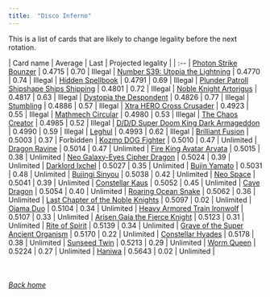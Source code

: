 ```yaml
---
title:  "Disco Inferno"
---
```


This is a list of cards that are likely to change legality before the next rotation.

| Card name | Average | Last | Projected legality |
| :-- |
[Photon Strike Bounzer](https://db.ygoprodeck.com/card/?search=Photon%20Strike%20Bounzer) | 0.4715 | 0.70 | Illegal |
[Number S39: Utopia the Lightning](https://db.ygoprodeck.com/card/?search=Number%20S39:%20Utopia%20the%20Lightning) | 0.4770 | 0.74 | Illegal |
[Hidden Spellbook](https://db.ygoprodeck.com/card/?search=Hidden%20Spellbook) | 0.4791 | 0.69 | Illegal |
[Plunder Patroll Shipshape Ships Shipping](https://db.ygoprodeck.com/card/?search=Plunder%20Patroll%20Shipshape%20Ships%20Shipping) | 0.4801 | 0.72 | Illegal |
[Noble Knight Artorigus](https://db.ygoprodeck.com/card/?search=Noble%20Knight%20Artorigus) | 0.4817 | 0.63 | Illegal |
[Dystopia the Despondent](https://db.ygoprodeck.com/card/?search=Dystopia%20the%20Despondent) | 0.4826 | 0.77 | Illegal |
[Stumbling](https://db.ygoprodeck.com/card/?search=Stumbling) | 0.4886 | 0.57 | Illegal |
[Xtra HERO Cross Crusader](https://db.ygoprodeck.com/card/?search=Xtra%20HERO%20Cross%20Crusader) | 0.4923 | 0.55 | Illegal |
[Mathmech Circular](https://db.ygoprodeck.com/card/?search=Mathmech%20Circular) | 0.4980 | 0.53 | Illegal |
[The Chaos Creator](https://db.ygoprodeck.com/card/?search=The%20Chaos%20Creator) | 0.4985 | 0.52 | Illegal |
[D/D/D Super Doom King Dark Armageddon](https://db.ygoprodeck.com/card/?search=D/D/D%20Super%20Doom%20King%20Dark%20Armageddon) | 0.4990 | 0.59 | Illegal |
[Leghul](https://db.ygoprodeck.com/card/?search=Leghul) | 0.4993 | 0.62 | Illegal |
[Brilliant Fusion](https://db.ygoprodeck.com/card/?search=Brilliant%20Fusion) | 0.5003 | 0.37 | Forbidden |
[Kozmo DOG Fighter](https://db.ygoprodeck.com/card/?search=Kozmo%20DOG%20Fighter) | 0.5010 | 0.47 | Unlimited |
[Dragon Ravine](https://db.ygoprodeck.com/card/?search=Dragon%20Ravine) | 0.5014 | 0.47 | Unlimited |
[Fire King Avatar Arvata](https://db.ygoprodeck.com/card/?search=Fire%20King%20Avatar%20Arvata) | 0.5015 | 0.38 | Unlimited |
[Neo Galaxy-Eyes Cipher Dragon](https://db.ygoprodeck.com/card/?search=Neo%20Galaxy-Eyes%20Cipher%20Dragon) | 0.5024 | 0.39 | Unlimited |
[Darklord Ixchel](https://db.ygoprodeck.com/card/?search=Darklord%20Ixchel) | 0.5027 | 0.35 | Unlimited |
[Bujin Yamato](https://db.ygoprodeck.com/card/?search=Bujin%20Yamato) | 0.5031 | 0.48 | Unlimited |
[Bujingi Sinyou](https://db.ygoprodeck.com/card/?search=Bujingi%20Sinyou) | 0.5038 | 0.42 | Unlimited |
[Neo Space](https://db.ygoprodeck.com/card/?search=Neo%20Space) | 0.5041 | 0.39 | Unlimited |
[Constellar Kaus](https://db.ygoprodeck.com/card/?search=Constellar%20Kaus) | 0.5052 | 0.45 | Unlimited |
[Cave Dragon](https://db.ygoprodeck.com/card/?search=Cave%20Dragon) | 0.5054 | 0.40 | Unlimited |
[Roaring Ocean Snake](https://db.ygoprodeck.com/card/?search=Roaring%20Ocean%20Snake) | 0.5062 | 0.36 | Unlimited |
[Last Chapter of the Noble Knights](https://db.ygoprodeck.com/card/?search=Last%20Chapter%20of%20the%20Noble%20Knights) | 0.5097 | 0.02 | Unlimited |
[Ojama Duo](https://db.ygoprodeck.com/card/?search=Ojama%20Duo) | 0.5104 | 0.34 | Unlimited |
[Heavy Armored Train Ironwolf](https://db.ygoprodeck.com/card/?search=Heavy%20Armored%20Train%20Ironwolf) | 0.5107 | 0.33 | Unlimited |
[Arisen Gaia the Fierce Knight](https://db.ygoprodeck.com/card/?search=Arisen%20Gaia%20the%20Fierce%20Knight) | 0.5123 | 0.31 | Unlimited |
[Rite of Spirit](https://db.ygoprodeck.com/card/?search=Rite%20of%20Spirit) | 0.5139 | 0.34 | Unlimited |
[Grave of the Super Ancient Organism](https://db.ygoprodeck.com/card/?search=Grave%20of%20the%20Super%20Ancient%20Organism) | 0.5170 | 0.22 | Unlimited |
[Constellar Hyades](https://db.ygoprodeck.com/card/?search=Constellar%20Hyades) | 0.5178 | 0.38 | Unlimited |
[Sunseed Twin](https://db.ygoprodeck.com/card/?search=Sunseed%20Twin) | 0.5213 | 0.29 | Unlimited |
[Worm Queen](https://db.ygoprodeck.com/card/?search=Worm%20Queen) | 0.5224 | 0.27 | Unlimited |
[Haniwa](https://db.ygoprodeck.com/card/?search=Haniwa) | 0.5643 | 0.02 | Unlimited |

<br>

###### [Back home](index)